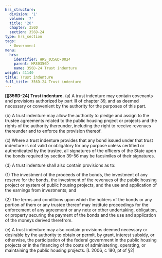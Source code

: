 ```yaml
---
hrs_structure:
  division: '1'
  volume: '7'
  title: '20'
  chapter: 356D
  section: 356D-24
type: hrs_section
tags:
  - Government
menu:
  hrs:
    identifier: HRS_0356D-0024
    parent: HRS0356D
    name: 356D-24 Trust indenture
weight: 41140
title: Trust indenture
full_title: 356D-24 Trust indenture
---
```

**[§356D-24] Trust indenture.** (a) A trust indenture may contain covenants and provisions authorized by part III of chapter 39, and as deemed necessary or convenient by the authority for the purposes of this part.

(b) A trust indenture may allow the authority to pledge and assign to the trustee agreements related to the public housing project or projects and the rights of the authority thereunder, including the right to receive revenues thereunder and to enforce the provision thereof.

(c) Where a trust indenture provides that any bond issued under that trust indenture is not valid or obligatory for any purpose unless certified or authenticated by the trustee, all signatures of the officers of the State upon the bonds required by section 39-56 may be facsimiles of their signatures.

(d) A trust indenture shall also contain provisions as to:

(1) The investment of the proceeds of the bonds, the investment of any reserve for the bonds, the investment of the revenues of the public housing project or system of public housing projects, and the use and application of the earnings from investments; and

(2) The terms and conditions upon which the holders of the bonds or any portion of them or any trustee thereof may institute proceedings for the enforcement of any agreement or any note or other undertaking, obligation, or property securing the payment of the bonds and the use and application of the moneys derived therefrom.

(e) A trust indenture may also contain provisions deemed necessary or desirable by the authority to obtain or permit, by grant, interest subsidy, or otherwise, the participation of the federal government in the public housing projects or in the financing of the costs of administering, operating, or maintaining the public housing projects. [L 2006, c 180, pt of §2]